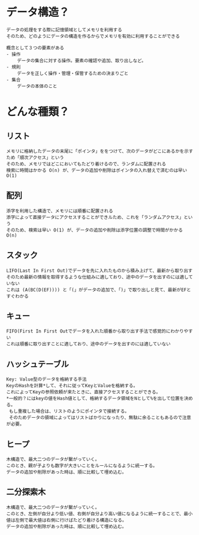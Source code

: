 # データ構造？  
    データの処理をする際に記憶領域としてメモリを利用する
    そのため、どのようにデータの構造を作るからでメモリを有効に利用することができる

    概念として３つの要素がある
    - 操作
        データの集合に対する操作。要素の確認や追加、取り出しなど。
    - 規則
        データを正しく操作・管理・保管するための決まりごと
    - 集合
        データの本体のこと

# どんな種類？  
## リスト  
    メモリに格納したデータの末尾に「ポインタ」ををつけて、次のデータがどこにあるかを示すため「順次アクセス」という
    そのため、メモリではどこにおいてもたどり着けるので、ランダムに配置される
    検索に時間はかかる O(n) が、データの追加や削除はポインタの入れ替えで済むのは早い O(1) 
## 配列  
    添字を利用した構造で、メモリには順番に配置される
    添字によって直接データにアクセスすることができルため、これを「ランダムアクセス」という
    そのため、検索は早い O(1) が、データの追加や削除は添字位置の調整で時間がかかる O(n)
## スタック
    LIFO(Last In First Out)でデータを先に入れたものから積み上げて、最新から取り出す
    そのため最新の情報を取得するような仕組みに適しており、途中のデータを出すのには適していない
    これは (A(BC(D(EF)))) と「(」がデータの追加で、「)」で取り出しと見て、最新がEFとすぐわかる
## キュー
    FIFO(First In First Outでデータを入れた順番から取り出す手法で感覚的にわかりやすい
    これは順番に取り出すことに適しており、途中のデータを出すのには適していない
## ハッシュテーブル
    Key: Value型のデータを格納する手法
    KeyのHashを計算*して、それに従ってKeyとValueを格納する。
    これによってKeyの参照依頼が来たときに、直接アクセスすることができる。
    *一般的？にはkeyの値をHash値として、格納するデータ領域をNとして%を出して位置を決める。
     もし重複した場合は、リストのようにポインタで接続する。
     そのためデータの領域によってはリストばかりになったり、無駄に余ることもあるので注意が必要。
## ヒープ
    木構造で、最大二つのデータが繋がっていく。
    このとき、親が子よりも数字が大きいことをルールになるように統一する。
    データの追加や削除があった時は、順に比較して埋め込む。
## 二分探索木
    木構造で、最大二つのデータが繋がっていく。
    このとき、左側が自分より低い値、右側が自分より高い値になるように統一することで、最小値は左側で最大値は右側に行けばたどり着ける構造になる。
    データの追加や削除があった時は、順に比較して埋め込む。

